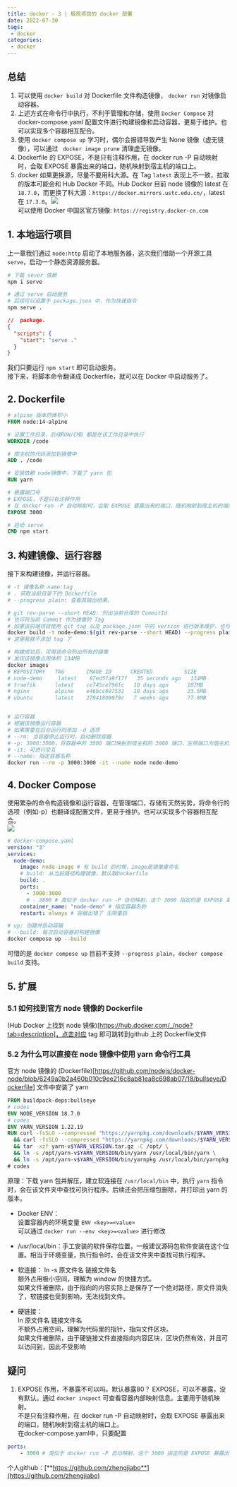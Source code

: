 ```yaml
---
title: docker - 3 | 极简项目的 docker 部署
date: 2022-07-30
tags:
 - docker
categories: 
 - docker
---
```


## 总结
1. 可以使用 `docker build` 对 Dockerfile 文件构造镜像， `docker run` 对镜像启动容器。
2. 上述方式在命令行中执行，不利于管理和存储，使用 `Docker Compose` 对 docker-compose.yaml 配置文件进行构建镜像和启动容器，更易于维护。也可以实现多个容器相互配合。     
3. 使用 `docker compose up` 学习时，偶尔会报错导致产生 None 镜像（虚无镜像），可以通过 ` docker image prune` 清理虚无镜像。
4. Dockerfile 的 EXPOSE，不是只有注释作用，在 docker run -P 自动映射时，会取 EXPOSE 暴露出来的端口，随机映射到宿主机的端口上。
5. docker 如果更换源，尽量不要用科大源。在 Tag `latest` 表现上不一致，拉取的版本可能会和 Hub Docker 不同。Hub Docker 目前 node 镜像的 latest 在 `18.7.0`，而更换了科大源：`https://docker.mirrors.ustc.edu.cn/`，latest 在 `17.3.0`。![](./220730/2.png)      
  可以使用 Docker 中国区官方镜像: `https://registry.docker-cn.com`

## 1. 本地运行项目
上一章我们通过 `node:http` 启动了本地服务器，这次我们借助一个开源工具 `serve`，启动一个静态资源服务器。
```bash
# 下载 sever 依赖
npm i serve

# 通过 serve 启动服务
# 后续可以设置于 package.json 中，作为快速指令
npm serve .
```

```json
//  package.
{
  "scripts": {
    "start": "serve ."
  }
}
```
我们只要运行 `npm start` 即可启动服务。    
接下来，将脚本命令翻译成 Dockerfile，就可以在 Docker 中启动服务了。

## 2. Dockerfile
```dockerfile
# alpine 版本的体积小
FROM node:14-alpine

# 设置工作目录，后续RUN/CMD 都是在该工作目录中执行
WORKDIR /code

# 宿主机的代码添加到镜像中
ADD . /code

# 安装依赖 node镜像中，下载了 yarn 包
RUN yarn

# 暴露端口号
# EXPOSE，不是只有注释作用
# 在 docker run -P 自动映射时，会取 EXPOSE 暴露出来的端口，随机映射到宿主机的端口上。
EXPOSE 3000

# 启动 serve
CMD npm start
```


## 3. 构建镜像、运行容器
接下来构建镜像，并运行容器。     
```bash
# -t 镜像名称 name:tag
# . 获取当前目录下的 Dockerfile
# --progress plain: 查看其输出结果。

# git rev-parse --short HEAD: 列出当前仓库的 CommitId
# 也可将当前 Commit 作为镜像的 Tag
# 如果该前端项目使用 git tag 以及 package.json 中的 version 进行版本维护，也可将 version 作为生产环境镜像的 Tag
docker build -t node-demo:$(git rev-parse --short HEAD) --progress plain .
# 这里我就不添加 tag 了

# 构建成功后，可用该命令列出所有的镜像
# 发现该镜像占用体积 134MB
docker images
# REPOSITORY   TAG       IMAGE ID      CREATED          SIZE
# node-demo     latest    87ed5fa9f17f   35 seconds ago   134MB
# traefik      latest    ce745ce796fc   10 days ago      107MB
# nginx        alpine    e46bcc697531   10 days ago      23.5MB
# ubuntu       latest    27941809078c   7 weeks ago      77.8MB


# 运行容器
# 根据该镜像运行容器
# 如果需要在后台运行则添加 -d 选项
# --rm: 当容器停止运行时，自动删除容器
# -p: 3000:3000，将容器中的 3000 端口映射到宿主机的 3000 端口，左侧端口为宿主机端口，右侧为容器端口
# -it: 可进行交互
# --name: 指定容器名称
docker run --rm -p 3000:3000 -it --name node node-demo
```



## 4. Docker Compose
使用繁杂的命令构造镜像和运行容器，在管理端口，存储有天然劣势，将命令行的选项（例如-p）也翻译成配置文件，更易于维护。也可以实现多个容器相互配合。     
![](./220730/1.png)    
```yml
# docker-compose.yaml
version: "3"
services:
  node-demo:
    image: node-image # 有 build 的时候，image是镜像重命名
    # build: 从当前路径构建镜像，默认取Dockerfile
    build: .
    ports:
      - 3000:3000
      # - 3000 # 类似于 docker run -P 自动映射，这个 3000 指定的是 EXPOSE 暴露出来的端口，随机映射到宿主机的端口上。
    container_name: "node-demo" # 指定容器名称
    restart: always # 容器出错了 无限重启
```

```bash
# up: 创建并启动容器
# --build: 每次启动容器前构建镜像
docker compose up --build 
```

可惜的是 `docker compose up` 目前不支持 `--progress plain`，`docker compose build` 支持。



## 5. 扩展
### 5.1 如何找到官方 node 镜像的 Dockerfile
(Hub Docker 上找到 node 镜像)[https://hub.docker.com/_/node?tab=description]，点击对应 tag 即可跳转到github 上的 Dockerfile文件


### 5.2 为什么可以直接在 node 镜像中使用 yarn 命令行工具
官方 node 镜像的 (Dockerfile)[https://github.com/nodejs/docker-node/blob/6249a0b2a460b010c9ee216c8ab81ea8c698ab07/18/bullseye/Dockerfile] 文件中安装了 yarn

```dockerfile
FROM buildpack-deps:bullseye
# codes
ENV NODE_VERSION 18.7.0
# codes
ENV YARN_VERSION 1.22.19
RUN curl -fsSLO --compressed "https://yarnpkg.com/downloads/$YARN_VERSION/yarn-v$YARN_VERSION.tar.gz" \
  && curl -fsSLO --compressed "https://yarnpkg.com/downloads/$YARN_VERSION/yarn-v$YARN_VERSION.tar.gz.asc" \
  && tar -xzf yarn-v$YARN_VERSION.tar.gz -C /opt/ \
  && ln -s /opt/yarn-v$YARN_VERSION/bin/yarn /usr/local/bin/yarn \
  && ln -s /opt/yarn-v$YARN_VERSION/bin/yarnpkg /usr/local/bin/yarnpkg \curl -fsSLO --compressed "https://yarnpkg.com/downloads/$YARN_VERSION/yarn-v$YARN_VERSION.tar.gz.asc" \
# codes
```
原理：下载 yarn 包并解压，建立软连接在 `/usr/local/bin` 中，执行 `yarn` 指令时，会在该文件夹中查找可执行程序。后续还会把压缩包删除，并打印出 yarn 的版本。      

- Docker ENV：    
  设置容器内的环境变量 `ENV <key>=<value>`     
  可以通过 `docker run --env <key>=<value>` 进行修改 

- /usr/local/bin：手工安装的软件保存位置，一般建议源码包软件安装在这个位置。相当于环境变量，执行指令时，会在该文件夹中查找可执行程序。

- 软连接：
ln -s 原文件名 链接文件名    
额外占用极小空间，理解为 window 的快捷方式。          
如果文件被删除，由于指向的内容实际上是保存了一个绝对路径，原文件消失了，软链接也受到影响，无法找到文件。

- 硬链接：    
ln 原文件名 链接文件名     
不额外占用空间，理解为代码里的指针，指向文件区块。    
如果文件被删除，由于硬链接文件直接指向内容区块，区块仍然有效，并且可以访问到，因此不受影响
















































































## 疑问
1. EXPOSE 作用，不暴露不可以吗。默认暴露80？
EXPOSE，可以不暴露，没有默认。通过 `docker inspect` 可查看容器内部映射信息。主要用于随机映射。    
不是只有注释作用，在 docker run -P 自动映射时，会取 EXPOSE 暴露出来的端口，随机映射到宿主机的端口上。      
在docker-compose.yaml中，只要配置
```yml
ports:
    - 3000 # 类似于 docker run -P 自动映射，这个 3000 指定的是 EXPOSE 暴露出来的端口，随机映射到宿主机的端口上。
```

个人github：[**https://github.com/zhengjiabo**](https://github.com/zhengjiabo) 